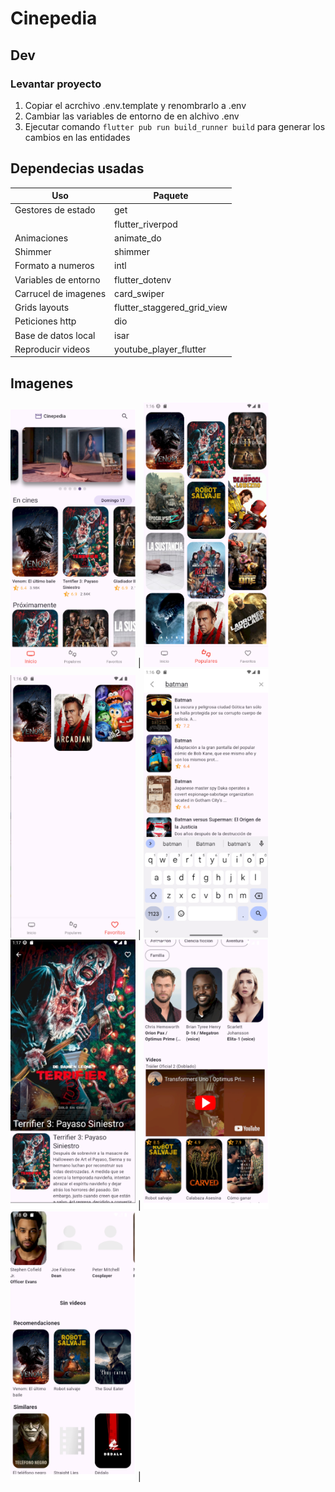 # Cinepedia

## Dev

### Levantar proyecto
1. Copiar el acrchivo .env.template y renombrarlo a .env
2. Cambiar las variables de entorno de en alchivo .env
3. Ejecutar comando ```flutter pub run build_runner build``` para generar los cambios en las entidades


## Dependecias usadas

| Uso                  | Paquete                     |
|----------------------|-----------------------------|
| Gestores de estado   | get                         |
|                      | flutter_riverpod            |
| Animaciones          | animate_do                  |
| Shimmer              | shimmer                     |
| Formato a numeros    | intl                        |
| Variables de entorno | flutter_dotenv              |
| Carrucel de imagenes | card_swiper                 |
| Grids layouts        | flutter_staggered_grid_view |
| Peticiones http      | dio                         |
| Base de datos local  | isar                        |
| Reproducir videos    | youtube_player_flutter      |

## Imagenes
<img src="./_img\1.png" width="200px"/>  |  <img src="./_img\2.png" width="200px"/>
<img src="./_img\3.png" width="200px"/>  |  <img src="./_img\4.png" width="200px"/>
<img src="./_img\5.png" width="200px"/>  |  <img src="./_img\6.png" width="200px"/>
<img src="./_img\7.png" width="200px"/>  | 
